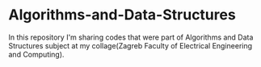 # Algorithms-and-Data-Structures
In this repository I'm sharing codes that were part of Algorithms and Data Structures subject at my collage(Zagreb Faculty of Electrical Engineering and Computing).
